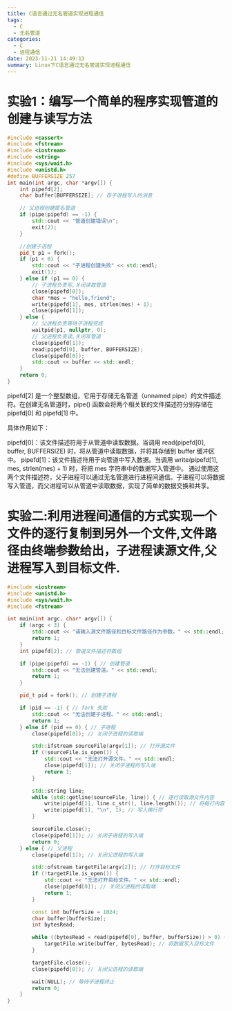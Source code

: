 ```yaml
---
title: C语言通过无名管道实现进程通信
tags:
  - C
  - 无名管道
categories:
  - C
  - 进程通信
date: 2023-11-21 14:49:13
summary: Linux下C语言通过无名管道实现进程通信
---
```

# 实验1：编写一个简单的程序实现管道的创建与读写方法
```cpp
#include <cassert>
#include <fstream>
#include <iostream>
#include <string>
#include <sys/wait.h>
#include <unistd.h>
#define BUFFERSIZE 257
int main(int argc, char *argv[]) {
    int pipefd[2];
    char buffer[BUFFERSIZE]; // 存子进程写入的消息

    // 父进程创建匿名管道
    if (pipe(pipefd) == -1) {
        std::cout << "管道创建错误\n";
        exit(2);
    }

    //创建子进程
    pid_t p1 = fork();
    if (p1 < 0) {
        std::cout << "子进程创建失败" << std::endl;
        exit(1);
    } else if (p1 == 0) {
        // 子进程负责写,关闭读取管道
        close(pipefd[0]);
        char *mes = "hello,friend";
        write(pipefd[1], mes, strlen(mes) + 1);
        close(pipefd[1]);
    } else {
        // 父进程负责等待子进程完成
        waitpid(p1, nullptr, 0);
        // 父进程负责读,关闭写管道
        close(pipefd[1]);
        read(pipefd[0], buffer, BUFFERSIZE);
        close(pipefd[0]);
        std::cout << buffer << std::endl;
    }
    return 0;
}
```
pipefd[2] 是一个整型数组，它用于存储无名管道（unnamed pipe）的文件描述符。在创建无名管道时，pipe() 函数会将两个相关联的文件描述符分别存储在 pipefd[0] 和 pipefd[1] 中。

具体作用如下：

pipefd[0]：该文件描述符用于从管道中读取数据。当调用 read(pipefd[0], buffer, BUFFERSIZE) 时，将从管道中读取数据，并将其存储到 buffer 缓冲区中。
pipefd[1]：该文件描述符用于向管道中写入数据。当调用 write(pipefd[1], mes, strlen(mes) + 1) 时，将把 mes 字符串中的数据写入管道中。
通过使用这两个文件描述符，父子进程可以通过无名管道进行进程间通信。子进程可以将数据写入管道，而父进程可以从管道中读取数据，实现了简单的数据交换和共享。
# 实验二:利用进程间通信的方式实现一个文件的逐行复制到另外一个文件,文件路径由终端参数给出，子进程读源文件,父进程写入到目标文件.
```cpp
#include <iostream>
#include <unistd.h>
#include <sys/wait.h>
#include <fstream>

int main(int argc, char* argv[]) {
    if (argc < 3) {
        std::cout << "请输入源文件路径和目标文件路径作为参数。" << std::endl;
        return 1;
    }
    int pipefd[2]; // 管道文件描述符数组

    if (pipe(pipefd) == -1) { // 创建管道
        std::cout << "无法创建管道。" << std::endl;
        return 1;
    }

    pid_t pid = fork(); // 创建子进程

    if (pid == -1) { // fork 失败
        std::cout << "无法创建子进程。" << std::endl;
        return 1;
    } else if (pid == 0) { // 子进程
        close(pipefd[0]); // 关闭子进程的读取端

        std::ifstream sourceFile(argv[1]); // 打开源文件
        if (!sourceFile.is_open()) {
            std::cout << "无法打开源文件。" << std::endl;
            close(pipefd[1]); // 关闭子进程的写入端
            return 1;
        }

        std::string line;
        while (std::getline(sourceFile, line)) { // 逐行读取源文件内容
            write(pipefd[1], line.c_str(), line.length()); // 将每行内容写入管道
            write(pipefd[1], "\n", 1); // 写入换行符
        }

        sourceFile.close();
        close(pipefd[1]); // 关闭子进程的写入端
        return 0;
    } else { // 父进程
        close(pipefd[1]); // 关闭父进程的写入端

        std::ofstream targetFile(argv[2]); // 打开目标文件
        if (!targetFile.is_open()) {
            std::cout << "无法打开目标文件。" << std::endl;
            close(pipefd[0]); // 关闭父进程的读取端
            return 1;
        }

        const int bufferSize = 1024;
        char buffer[bufferSize];
        int bytesRead;

        while ((bytesRead = read(pipefd[0], buffer, bufferSize)) > 0) { // 从管道读取数据
            targetFile.write(buffer, bytesRead); // 将数据写入目标文件
        }

        targetFile.close();
        close(pipefd[0]); // 关闭父进程的读取端

        wait(NULL); // 等待子进程终止
        return 0;
    }
}
```
